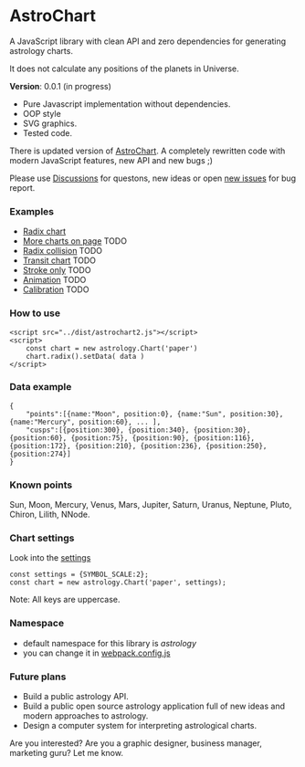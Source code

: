 # AstroChart
A JavaScript library with clean API and zero dependencies for generating astrology charts.

It does not calculate any positions of the planets in Universe.

**Version**: 0.0.1 (in progress)

- Pure Javascript implementation without dependencies.
- OOP style
- SVG graphics.
- Tested code.

There is updated version of [AstroChart](https://github.com/Kibo/AstroChart). A completely rewritten code with modern JavaScript features, new API and new bugs ;)

Please use [Discussions](https://github.com/Kibo/AstrologyChart2/discussions) for questons, new ideas or open [new issues](https://github.com/Kibo/AstrologyChart2/issues) for bug report.

### Examples
- [Radix chart](https://htmlpreview.github.io/?https://github.com/Kibo/AstrologyChart2/blob/master/examples/radix.html)
- [More charts on page](#) TODO
- [Radix collision](#) TODO
- [Transit chart](#) TODO
- [Stroke only](#) TODO
- [Animation](#) TODO
- [Calibration](#) TODO

### How to use
```
<script src="../dist/astrochart2.js"></script>
<script>
	const chart = new astrology.Chart('paper')
	chart.radix().setData( data )
</script>
```
### Data example
```
{
	"points":[{name:"Moon", position:0}, {name:"Sun", position:30}, {name:"Mercury", position:60}, ... ],
	"cusps":[{position:300}, {position:340}, {position:30}, {position:60}, {position:75}, {position:90}, {position:116}, {position:172}, {position:210}, {position:236}, {position:250}, {position:274}]
}
```

### Known points
Sun, Moon, Mercury, Venus, Mars, Jupiter, Saturn, Uranus, Neptune, Pluto, Chiron, Lilith, NNode.

### Chart settings
Look into the [settings](https://github.com/Kibo/AstrologyChart2/tree/master/src/settings/constants)
```
const settings = {SYMBOL_SCALE:2};
const chart = new astrology.Chart('paper', settings);
```
Note: All keys are uppercase.

### Namespace
 - default namespace for this library is *astrology*
 - you can change it in [webpack.config.js](https://webpack.js.org/configuration/output/#outputlibrary)

### Future plans
- Build a public astrology API.
- Build a public open source astrology application full of new ideas and modern approaches to astrology.
- Design a computer system for interpreting astrological charts.

Are you interested? Are you a graphic designer, business manager, marketing guru? Let me know.
